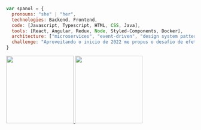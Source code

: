 
```javascript
var spanol = {
  pronouns: "she" | "her",
  technologies: Backend, Frontend,
  code: [Javascript, Typescript, HTML, CSS, Java],
  tools: [React, Angular, Redux, Node, Styled-Components, Docker],
  architecture: ["microservices", "event-driven", "design system pattern"], 
  challenge: "Aproveitando o inicio de 2022 me propus o desafio de efetuar 365 commits nesses próximos 365 dias."
}
```
<div>
<a href="https://github.com/spanol">
<img height="180em" src="https://github-readme-stats.vercel.app/api/top-langs/?username=seu-usuário-aqui&layout=compact&langs_count=7&theme=dracula"/>
<img height="180em" src="https://github-readme-stats.vercel.app/api?username=seu-usuário-aqui&show_icons=true&theme=dracula&include_all_commits=true&count_private=true"/>
</div>
